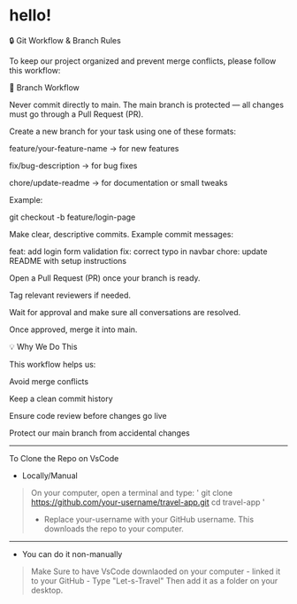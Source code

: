 
# hello!

🔒 Git Workflow & Branch Rules

To keep our project organized and prevent merge conflicts, please follow this workflow:

🧭 Branch Workflow

Never commit directly to main.
The main branch is protected — all changes must go through a Pull Request (PR).

Create a new branch for your task using one of these formats:

feature/your-feature-name → for new features

fix/bug-description → for bug fixes

chore/update-readme → for documentation or small tweaks

Example:

git checkout -b feature/login-page


Make clear, descriptive commits.
Example commit messages:

feat: add login form validation
fix: correct typo in navbar
chore: update README with setup instructions


Open a Pull Request (PR) once your branch is ready.

Tag relevant reviewers if needed.

Wait for approval and make sure all conversations are resolved.

Once approved, merge it into main.


💡 Why We Do This

This workflow helps us:

Avoid merge conflicts

Keep a clean commit history

Ensure code review before changes go live

Protect our main branch from accidental changes

-------------------------------------------------------------------------------------
To Clone the Repo on VsCode 
- Locally/Manual 
> On your computer, open a terminal and type: 
 ' git clone https://github.com/your-username/travel-app.git cd travel-app '
> - Replace your-username with your GitHub username. This downloads the repo to your computer.
---------------
 - You can do it non-manually
> Make Sure to have VsCode downlaoded on your computer - linked it to your GitHub - Type "Let-s-Travel" Then add it as a folder on your desktop. 
 

